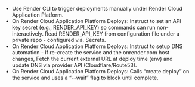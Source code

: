 * Use Render CLI to trigger deployments manually under Render Cloud Application Platform.
* On Render Cloud Application Platform Deploys: Instruct to set an API key secret (e.g., RENDER_API_KEY) so commands can run non-interactively. Read RENDER_API_KEY from configuration file under a private repo - configured via. Secrets.
* On Render Cloud Application Platform Deploys: Instruct to setup DNS automation - If re-create the service and the onrender.com host changes, Fetch the current external URL at deploy time (env) and update DNS via provider API (Cloudflare/Route53).
* On Render Cloud Application Platform Deploys: Calls “create deploy” on the service and uses a “--wait” flag to block until complete.

